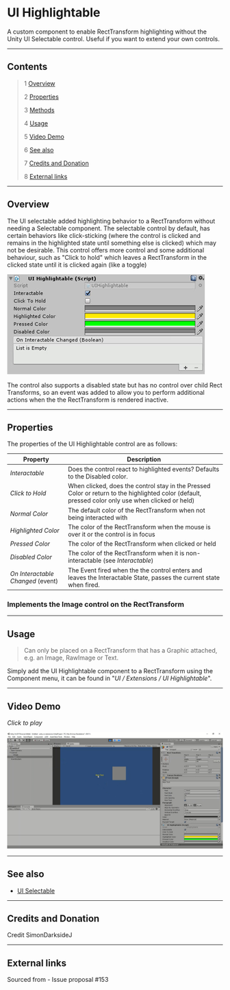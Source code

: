 # UI Highlightable

A custom component to enable RectTransform highlighting without the Unity UI Selectable control.  Useful if you want to extend your own controls.

<!--![](Images/ Game Image.jpg)-->

---------

## Contents

> 1 [Overview](#overview)
>
> 2 [Properties](#properties)
>
> 3 [Methods](#methods)
>
> 4 [Usage](#usage)
>
> 5 [Video Demo](#video-demo)
>
> 6 [See also](#see-also)
>
> 7 [Credits and Donation](#credits-and-donation)
>
> 8 [External links](#external-links)

---------

## Overview

The UI selectable added highlighting behavior to a RectTransform without needing a Selectable component. The selectable control by default, has certain behaviors like click-sticking (where the control is clicked and remains in the highlighted state until something else is clicked) which may not be desirable.
This control offers more control and some additional behaviour, such as "Click to hold" which leaves a RectTransform in the clicked state until it is clicked again (like a toggle)

![](Images/UIHighlightableInspector.jpg)

The control also supports a disabled state but has no control over child Rect Transforms, so an event was added to allow you to perform additional actions when the the RectTransform is rendered inactive.

---------

## Properties

The properties of the UI Highlightable control are as follows:

Property | Description
|-|-|
*Interactable*|Does the control react to highlighted events?  Defaults to the Disabled color.
*Click to Hold*|When clicked, does the control stay in the Pressed Color or return to the highlighted color (default, pressed color only use when clicked or held)
*Normal Color*|The default color of the RectTransform when not being interacted with
*Highlighted Color*|The color of the RectTransform when the mouse is over it or the control is in focus
*Pressed Color*|The color of the RectTransform when clicked or held
*Disabled Color*|The color of the RectTransform when it is non-interactable (see *Interactable*)
*On Interactable Changed* (event) |The Event fired when the the control enters and leaves the Interactable State, passes the current state when fired.

### Implements the Image control on the RectTransform

---------

## Usage

> Can only be placed on a RectTransform that has a Graphic attached, e.g. an Image, RawImage or Text.

Simply add the UI Highlightable component to a RectTransform using the Component menu, it can be found in "*UI / Extensions / UI Highlightable*".

---------

## Video Demo

*Click to play*

[![UIHighlighter Demo](Images/UIHighlighterDemo.jpg)](Images/UIHighlighterDemo.mp4 "UIHighlighter Demo")

---------

## See also

* [UI Selectable](/Controls.md/UISelectableExtension)

---------

## Credits and Donation

Credit SimonDarksideJ

---------

## External links

Sourced from - Issue proposal #153
